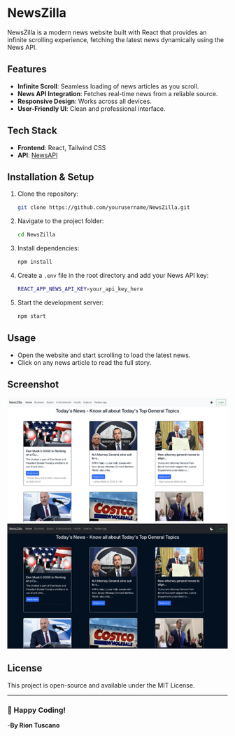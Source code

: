 # NewsZilla

NewsZilla is a modern news website built with React that provides an infinite scrolling experience, fetching the latest news dynamically using the News API.

## Features
- **Infinite Scroll**: Seamless loading of news articles as you scroll.
- **News API Integration**: Fetches real-time news from a reliable source.
- **Responsive Design**: Works across all devices.
- **User-Friendly UI**: Clean and professional interface.

## Tech Stack
- **Frontend**: React, Tailwind CSS
- **API**: [NewsAPI](https://newsapi.org/)

## Installation & Setup
1. Clone the repository:
   ```sh
   git clone https://github.com/yourusername/NewsZilla.git
   ```
2. Navigate to the project folder:
   ```sh
   cd NewsZilla
   ```
3. Install dependencies:
   ```sh
   npm install
   ```
4. Create a `.env` file in the root directory and add your News API key:
   ```sh
   REACT_APP_NEWS_API_KEY=your_api_key_here
   ```
5. Start the development server:
   ```sh
   npm start
   ```

## Usage
- Open the website and start scrolling to load the latest news.
- Click on any news article to read the full story.

## Screenshot
![NewsZilla Screenshot](https://github.com/Riontuscano/newszilla/blob/main/public/Output1.png)
![NewsZilla Screenshot](https://github.com/Riontuscano/newszilla/blob/main/public/Output2.png)

## License
This project is open-source and available under the MIT License.

---
### 🚀 Happy Coding!

-**By Rion Tuscano**